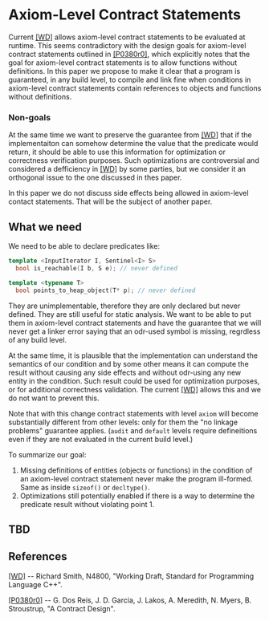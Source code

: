 Axiom-Level Contract Statements
===============================

Current [[WD]][1] allows axiom-level contract statements to be evaluated at runtime. This seems contradictory with the design
goals for axiom-level contract statements outlined in [[P0380r0]][2], which explicitly notes that the goal for axiom-level 
contract statements is to allow functions without definitions. In this paper we propose to make it clear that a program is 
guaranteed, in any build level, to compile and link fine when conditions in axiom-level contract statements contain references
to objects and functions without definitions.


### Non-goals

At the same time we want to preserve the guarantee from [[WD]][1] that if the implementaiton can somehow determine the value that the 
predicate would return, it should be able to use this information for optimization or correctness verification purposes. 
Such optimizations are controversial and considered a defficiency in [[WD]][1] by some parties, but we consider it an orthogonal issue
to the one discussed in thes paper.

In this paper we do not discuss side effects being allowed in axiom-level contact statements. That will be the subject of another paper.


What we need
------------

We need to be able to declare predicates like:

```c++
template <InputIterator I, Sentinel<I> S>
  bool is_reachable(I b, S e); // never defined

template <typename T>
  bool points_to_heap_object(T* p); // never defined
```

They are unimplementable, therefore they are only declared but never defined. They are still useful for static analysis. We want to be able to put them in axiom-level contract statements and have the guarantee that we will never get a linker error saying 
that an odr-used symbol is missing, regrdless of any build level.

At the same time, it is plausible that the implementation can understand the semantics of our condition and by some other means 
it can compute the result without causing any side effects and without odr-using any new entity in the condition. Such result could be used for optimization purposes, or for additional correctness validation. The current [[WD]][1] allows this and we do not want to prevent this.

Note that with this change contract statements with level `axiom` will become substantially different from other levels: only for them the "no linkage problems" guarantee applies. (`audit` and `default` levels require defineitions even if they are not evaluated in the current build level.)

To summarize our goal:

1. Missing definitions of entities (objects or functions) in the condition of an axiom-level contract statement never make the program ill-formed. Same as inside `sizeof()` or `decltype()`.
2. Optimizations still potentially enabled if there is a way to determine the predicate result without violating point 1.


TBD
----




References
----------

[1]: http://www.open-std.org/jtc1/sc22/wg21/docs/papers/2019/n4810.pdf
[[WD]](http://www.open-std.org/jtc1/sc22/wg21/docs/papers/2019/n4810.pdf) -- Richard Smith, N4800, "Working Draft, Standard for Programming Language C++".

[2]: http://www.open-std.org/jtc1/sc22/wg21/docs/papers/2016/p0380r0.pdf
[[P0380r0]](http://www.open-std.org/jtc1/sc22/wg21/docs/papers/2016/p0380r0.pdf) -- G. Dos Reis, J. D. Garcia, J. Lakos, A. Meredith, N. Myers, B. Stroustrup, "A Contract Design".
